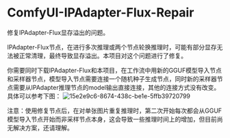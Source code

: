 # ComfyUI-IPAdapter-Flux-Repair
修复IPAdapter-Flux显存溢出的问题。

IPAdapter-Flux节点，在进行多次推理或两个节点轮换推理时，可能有部分显存无法被正常清理，最终导致显存溢出。本项目对这个问题进行了修复。

你需要同时下载IPAdapter-Flux和本项目，在工作流中用新的GGUF模型导入节点和采样器节点，模型导入节点需要连接一个随机种子生成节点，同时新的采样器节点需要从IPAdapter推理节点的model输出直接连接，其他的连接方式没有改变。具体可以参考下图：
![15e2e9c6-8674-438c-be1e-5ffb39720799](https://github.com/user-attachments/assets/cd661ee3-d089-4d8c-9f3d-ccf5d3ce4da7)

注意：使用修复节点后，在对单张图片重复推理时，第二次开始每次都会从GGUF模型导入节点开始而非采样节点本身，这会导致一些推理时间上的增加，但目前尚无解决方案，还请理解。
